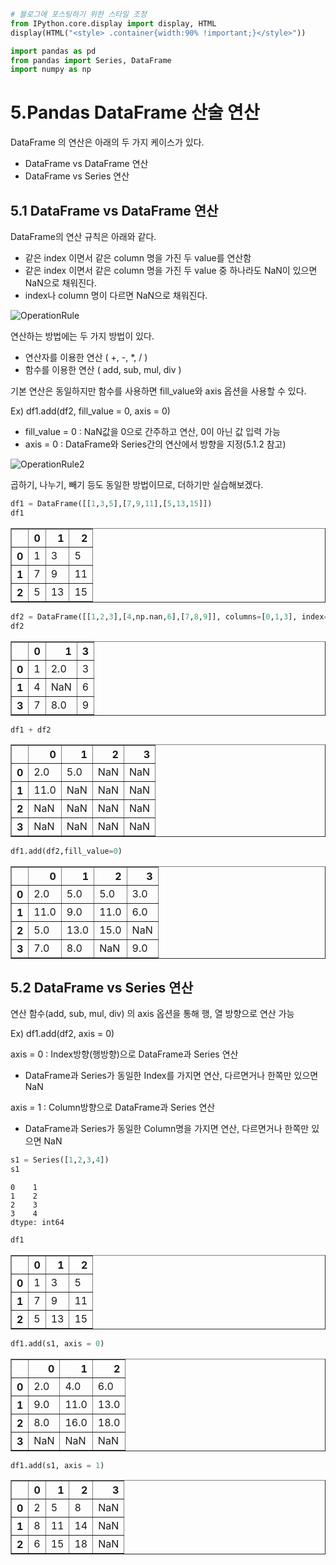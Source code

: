 

```python
# 블로그에 포스팅하기 위한 스타일 조정
from IPython.core.display import display, HTML
display(HTML("<style> .container{width:90% !important;}</style>"))
```


<style> .container{width:90% !important;}</style>



```python
import pandas as pd
from pandas import Series, DataFrame
import numpy as np
```

# 5.Pandas DataFrame 산술 연산

DataFrame 의 연산은 아래의 두 가지 케이스가 있다.
- DataFrame vs DataFrame 연산
- DataFrame vs Series 연산

## 5.1 DataFrame vs DataFrame 연산

DataFrame의 연산 규칙은 아래와 같다.
- 같은 index 이면서 같은 column 명을 가진 두 value를 연산함
- 같은 index 이면서 같은 column 명을 가진 두 value 중 하나라도 NaN이 있으면 NaN으로 채워진다.
- index나 column 명이 다르면 NaN으로 채워진다.
<img src = "img/OperationRule.jpg" alt="OperationRule" />

연산하는 방법에는 두 가지 방법이 있다.
- 연산자를 이용한 연산 ( +, -, *, / )
- 함수를 이용한 연산 ( add, sub, mul, div )

기본 연산은 동일하지만 함수를 사용하면 fill_value와 axis 옵션을 사용할 수 있다.

Ex) df1.add(df2, fill_value = 0, axis = 0)
- fill_value = 0 : NaN값을 0으로 간주하고 연산, 0이 아닌 값 입력 가능
- axis = 0 : DataFrame와 Series간의 연산에서 방향을 지정(5.1.2 참고)

<img src = "img/OperationRule2.jpg" alt="OperationRule2" />

곱하기, 나누기, 빼기 등도 동일한 방법이므로, 더하기만 실습해보겠다.


```python
df1 = DataFrame([[1,3,5],[7,9,11],[5,13,15]])
df1
```




<div>
<style scoped>
    .dataframe tbody tr th:only-of-type {
        vertical-align: middle;
    }

    .dataframe tbody tr th {
        vertical-align: top;
    }

    .dataframe thead th {
        text-align: right;
    }
</style>
<table border="1" class="dataframe">
  <thead>
    <tr style="text-align: right;">
      <th></th>
      <th>0</th>
      <th>1</th>
      <th>2</th>
    </tr>
  </thead>
  <tbody>
    <tr>
      <th>0</th>
      <td>1</td>
      <td>3</td>
      <td>5</td>
    </tr>
    <tr>
      <th>1</th>
      <td>7</td>
      <td>9</td>
      <td>11</td>
    </tr>
    <tr>
      <th>2</th>
      <td>5</td>
      <td>13</td>
      <td>15</td>
    </tr>
  </tbody>
</table>
</div>




```python
df2 = DataFrame([[1,2,3],[4,np.nan,6],[7,8,9]], columns=[0,1,3], index=[0,1,3])
df2
```




<div>
<style scoped>
    .dataframe tbody tr th:only-of-type {
        vertical-align: middle;
    }

    .dataframe tbody tr th {
        vertical-align: top;
    }

    .dataframe thead th {
        text-align: right;
    }
</style>
<table border="1" class="dataframe">
  <thead>
    <tr style="text-align: right;">
      <th></th>
      <th>0</th>
      <th>1</th>
      <th>3</th>
    </tr>
  </thead>
  <tbody>
    <tr>
      <th>0</th>
      <td>1</td>
      <td>2.0</td>
      <td>3</td>
    </tr>
    <tr>
      <th>1</th>
      <td>4</td>
      <td>NaN</td>
      <td>6</td>
    </tr>
    <tr>
      <th>3</th>
      <td>7</td>
      <td>8.0</td>
      <td>9</td>
    </tr>
  </tbody>
</table>
</div>




```python
df1 + df2
```




<div>
<style scoped>
    .dataframe tbody tr th:only-of-type {
        vertical-align: middle;
    }

    .dataframe tbody tr th {
        vertical-align: top;
    }

    .dataframe thead th {
        text-align: right;
    }
</style>
<table border="1" class="dataframe">
  <thead>
    <tr style="text-align: right;">
      <th></th>
      <th>0</th>
      <th>1</th>
      <th>2</th>
      <th>3</th>
    </tr>
  </thead>
  <tbody>
    <tr>
      <th>0</th>
      <td>2.0</td>
      <td>5.0</td>
      <td>NaN</td>
      <td>NaN</td>
    </tr>
    <tr>
      <th>1</th>
      <td>11.0</td>
      <td>NaN</td>
      <td>NaN</td>
      <td>NaN</td>
    </tr>
    <tr>
      <th>2</th>
      <td>NaN</td>
      <td>NaN</td>
      <td>NaN</td>
      <td>NaN</td>
    </tr>
    <tr>
      <th>3</th>
      <td>NaN</td>
      <td>NaN</td>
      <td>NaN</td>
      <td>NaN</td>
    </tr>
  </tbody>
</table>
</div>




```python
df1.add(df2,fill_value=0)
```




<div>
<style scoped>
    .dataframe tbody tr th:only-of-type {
        vertical-align: middle;
    }

    .dataframe tbody tr th {
        vertical-align: top;
    }

    .dataframe thead th {
        text-align: right;
    }
</style>
<table border="1" class="dataframe">
  <thead>
    <tr style="text-align: right;">
      <th></th>
      <th>0</th>
      <th>1</th>
      <th>2</th>
      <th>3</th>
    </tr>
  </thead>
  <tbody>
    <tr>
      <th>0</th>
      <td>2.0</td>
      <td>5.0</td>
      <td>5.0</td>
      <td>3.0</td>
    </tr>
    <tr>
      <th>1</th>
      <td>11.0</td>
      <td>9.0</td>
      <td>11.0</td>
      <td>6.0</td>
    </tr>
    <tr>
      <th>2</th>
      <td>5.0</td>
      <td>13.0</td>
      <td>15.0</td>
      <td>NaN</td>
    </tr>
    <tr>
      <th>3</th>
      <td>7.0</td>
      <td>8.0</td>
      <td>NaN</td>
      <td>9.0</td>
    </tr>
  </tbody>
</table>
</div>



## 5.2 DataFrame vs Series 연산

연산 함수(add, sub, mul, div) 의 axis 옵션을 통해 행, 열 방향으로 연산 가능

Ex) df1.add(df2, axis = 0)

axis = 0 : Index방향(행방향)으로 DataFrame과 Series 연산
- DataFrame과 Series가 동일한 Index를 가지면 연산, 다르면거나 한쪽만 있으면 NaN

axis = 1 : Column방향으로 DataFrame과 Series 연산
- DataFrame과 Series가 동일한 Column명을 가지면 연산, 다르면거나 한쪽만 있으면 NaN


```python
s1 = Series([1,2,3,4])
s1
```




    0    1
    1    2
    2    3
    3    4
    dtype: int64




```python
df1
```




<div>
<style scoped>
    .dataframe tbody tr th:only-of-type {
        vertical-align: middle;
    }

    .dataframe tbody tr th {
        vertical-align: top;
    }

    .dataframe thead th {
        text-align: right;
    }
</style>
<table border="1" class="dataframe">
  <thead>
    <tr style="text-align: right;">
      <th></th>
      <th>0</th>
      <th>1</th>
      <th>2</th>
    </tr>
  </thead>
  <tbody>
    <tr>
      <th>0</th>
      <td>1</td>
      <td>3</td>
      <td>5</td>
    </tr>
    <tr>
      <th>1</th>
      <td>7</td>
      <td>9</td>
      <td>11</td>
    </tr>
    <tr>
      <th>2</th>
      <td>5</td>
      <td>13</td>
      <td>15</td>
    </tr>
  </tbody>
</table>
</div>




```python
df1.add(s1, axis = 0)
```




<div>
<style scoped>
    .dataframe tbody tr th:only-of-type {
        vertical-align: middle;
    }

    .dataframe tbody tr th {
        vertical-align: top;
    }

    .dataframe thead th {
        text-align: right;
    }
</style>
<table border="1" class="dataframe">
  <thead>
    <tr style="text-align: right;">
      <th></th>
      <th>0</th>
      <th>1</th>
      <th>2</th>
    </tr>
  </thead>
  <tbody>
    <tr>
      <th>0</th>
      <td>2.0</td>
      <td>4.0</td>
      <td>6.0</td>
    </tr>
    <tr>
      <th>1</th>
      <td>9.0</td>
      <td>11.0</td>
      <td>13.0</td>
    </tr>
    <tr>
      <th>2</th>
      <td>8.0</td>
      <td>16.0</td>
      <td>18.0</td>
    </tr>
    <tr>
      <th>3</th>
      <td>NaN</td>
      <td>NaN</td>
      <td>NaN</td>
    </tr>
  </tbody>
</table>
</div>




```python
df1.add(s1, axis = 1)
```




<div>
<style scoped>
    .dataframe tbody tr th:only-of-type {
        vertical-align: middle;
    }

    .dataframe tbody tr th {
        vertical-align: top;
    }

    .dataframe thead th {
        text-align: right;
    }
</style>
<table border="1" class="dataframe">
  <thead>
    <tr style="text-align: right;">
      <th></th>
      <th>0</th>
      <th>1</th>
      <th>2</th>
      <th>3</th>
    </tr>
  </thead>
  <tbody>
    <tr>
      <th>0</th>
      <td>2</td>
      <td>5</td>
      <td>8</td>
      <td>NaN</td>
    </tr>
    <tr>
      <th>1</th>
      <td>8</td>
      <td>11</td>
      <td>14</td>
      <td>NaN</td>
    </tr>
    <tr>
      <th>2</th>
      <td>6</td>
      <td>15</td>
      <td>18</td>
      <td>NaN</td>
    </tr>
  </tbody>
</table>
</div>


